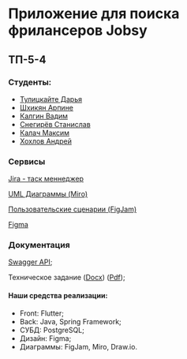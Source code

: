 # Приложение для поиска фрилансеров Jobsy

## ТП-5-4

### Студенты:

- [Тулицкайте Дарья](https://github.com/Jonnnnh)
- [Шхикян Арпине](https://github.com/nebula3879)
- [Калгин Вадим](https://github.com/r00fer)
- [Снегирёв Станислав](https://github.com/Sta22yan)
- [Калач Максим](https://github.com/exactly228)
- [Хохлов Андрей](https://github.com/Wonder010)

### Сервисы

[Jira - таск меннеджер](https://sharpine985.atlassian.net/jira/software/projects/SCRUM/list)

[UML Диаграммы (Miro)](?)

[Пользовательские сценарии (FigJam)](https://www.figma.com/board/AVAnDj6tfFRpa8TLdWko5z/user-stories?node-id=0-1&p=f&t=5K5WzRIoQg2yvfJ0-0)

[Figma](https://www.figma.com/design/sYByAI9wSNtRy55wFDQigA/Jobsy?node-id=0-1&p=f&t=Gmeb8PQwZ2Dg0fhU-0)

### Документация

[Swagger API](?);

Техническое задание ([Docx](?)) ([Pdf](?));

#### Наши средства реализации:

- Front: Flutter;
- Back: Java, Spring Framework;
- СУБД: PostgreSQL;
- Дизайн: Figma;
- Диаграммы: FigJam, Miro, Draw.io. 